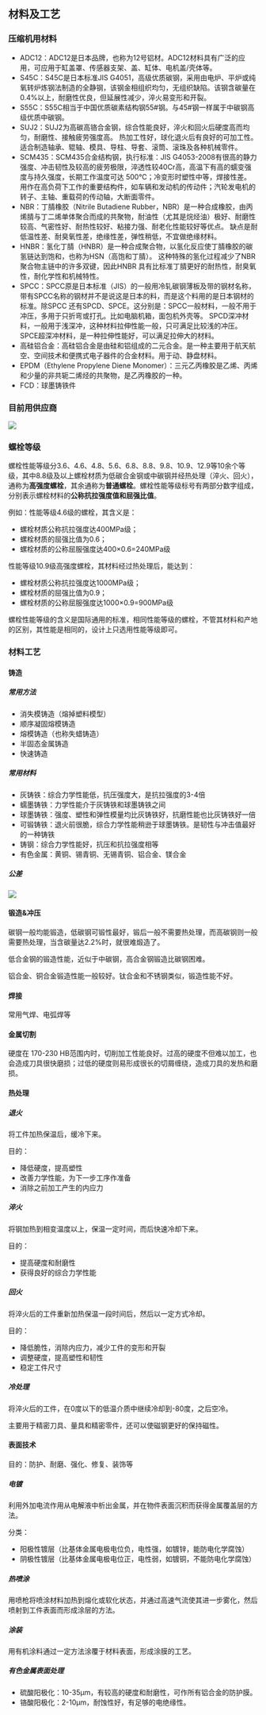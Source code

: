 ## 材料及工艺
### 压缩机用材料
- ADC12：ADC12是日本品牌，也称为12号铝材。ADC12材料具有广泛的应用，可应用于缸盖罩、传感器支架、盖、缸体、电机盖/壳体等。
- S45C：S45C是日本标准JIS G4051，高级优质碳钢，采用由电炉、平炉或纯氧转炉炼钢法制造的全静钢，该钢金相组织均匀，无组织缺陷。该钢含碳量在0.4%以上，耐磨性优良，但延展性减少，淬火易变形和开裂。
- S55C：S55C相当于中国优质碳素结构钢55#钢。与45#钢一样属于中碳钢高级优质中碳钢。
- SUJ2：SUJ2为高碳高铬合金钢，综合性能良好，淬火和回火后硬度高而均匀，耐磨性、接触疲劳强度高。 热加工性好，球化退火后有良好的可加工性。 适合制造轴承、辊轴、模具、导柱、导套、滚筒、滚珠及各种机械零件。
- SCM435：SCM435合金结构钢，执行标准：JIS G4053-2008有很高的静力强度、冲击韧性及较高的疲劳极限，淬透性较40Cr高，高温下有高的蠕变强度与持久强度，长期工作温度可达 500℃；冷变形时塑性中等，焊接性差。用作在高负荷下工作的重要结构件，如车辆和发动机的传动件；汽轮发电机的转子、主轴、重载荷的传动轴，大断面零件。
- NBR：丁腈橡胶（Nitrile Butadiene Rubber，NBR）是一种合成橡胶，由丙烯腈与丁二烯单体聚合而成的共聚物，耐油性（尤其是烷烃油）极好、耐磨性较高、气密性好、耐热性较好、粘接力强、耐老化性能较好等优点。 缺点是耐低温性差、耐臭氧性差，绝缘性差，弹性稍低，不宜做绝缘材料。
- HNBR：氢化丁腈（HNBR）是一种合成聚合物，以氢化反应使丁腈橡胶的碳氢链达到饱和，也称为HSN（高饱和丁腈）。 这种特殊的氢化过程减少了NBR 聚合物主链中的许多双键，因此HNBR 具有比标准丁腈更好的耐热性，耐臭氧性，耐化学性和机械特性。
- SPCC：SPCC原是日本标准（JIS）的一般用冷轧碳钢薄板及带的钢材名称，带有SPCC名称的钢材并不是说这是日本的料，而是这个料用的是日本钢材的标准。除SPCC 还有SPCD、SPCE。这分别是：SPCC一般材料，一般不用于冲压，多用于只折弯或打孔。比如电脑机箱，面包机外壳等。  SPCD深冲材料，一般用于浅深冲，这种材料拉伸性能一般，只可满足比较浅的冲压。SPCE超深冲材料，是一种拉伸性能好，可以满足拉伸大的材料。
- 高硅铝合金：高硅铝合金是由硅和铝组成的二元合金。是一种主要用于航天航空、空间技术和便携式电子器件的合金材料。用于动、静盘材料。
- EPDM（Ethylene Propylene Diene Monomer）：三元乙丙橡胶是乙烯、丙烯和少量的非共轭二烯烃的共聚物，是乙丙橡胶的一种。
- FCD：球墨铸铁件

### 目前用供应商
![](https://ddns.smpi.top:10000/md_attachments/Pasted%20image%2020220506093424.png)

### 螺栓等级
螺栓性能等级分3.6、4.6、4.8、5.6、6.8、8.8、9.8、10.9、12.9等10余个等级，其中8.8级及以上螺栓材质为低碳合金钢或中碳钢并经热处理（淬火、回火），通称为**高强度螺栓**，其余通称为**普通螺栓**。螺栓性能等级标号有两部分数字组成，分别表示螺栓材料的**公称抗拉强度值和屈强比值**。

例如：性能等级4.6级的螺栓，其含义是：
- 螺栓材质公称抗拉强度达400MPa级；
- 螺栓材质的屈强比值为0.6；
- 螺栓材质的公称屈服强度达400×0.6=240MPa级

性能等级10.9级高强度螺栓，其材料经过热处理后，能达到：
- 螺栓材质公称抗拉强度达1000MPa级；
- 螺栓材质的屈强比值为0.9；
- 螺栓材质的公称屈服强度达1000×0.9=900MPa级

螺栓性能等级的含义是国际通用的标准，相同性能等级的螺栓，不管其材料和产地的区别，其性能是相同的，设计上只选用性能等级即可。

### 材料工艺
#### 铸造
##### 常用方法
- 消失模铸造（熔掉塑料模型）
- 顺序凝固熔模铸造
- 熔模铸造（也称失蜡铸造）
- 半固态金属铸造
- 快速铸造

##### 常用材料
- 灰铸铁：综合力学性能低，抗压强度大，是抗拉强度的3-4倍
- 蠕墨铸铁：力学性能介于灰铸铁和球墨铸铁之间
- 球墨铸铁：强度、塑性和弹性模量均比灰铸铁好，抗磨性能也比灰铸铁好一倍
- 可锻铸铁：退火前很脆，综合力学性能稍逊于球墨铸铁。是韧性与冲击值最好的一种铸铁
- 铸钢：综合力学性能好，抗压和抗拉强度相等
- 有色金属：黄铜、锡青铜、无锡青铜、铝合金、镁合金

##### 公差
![](https://ddns.smpi.top:10000/md_attachments/Pasted%20image%2020220517133508.png)

#### 锻造&冲压
碳钢一般均能锻造，低碳钢可锻性最好，锻后一般不需要热处理，而高碳钢则一般需要热处理，当含碳量达2.2%时，就很难煅造了。

低合金钢的锻造性能，近似于中碳钢，高合金钢锻造比碳钢困难。

铝合金、铜合金锻造性能一般较好。钛合金和不锈钢类似，锻造性能不好。

#### 焊接
常用气焊、电弧焊等

#### 金属切割
硬度在 170-230 HB范围内时，切削加工性能良好。过高的硬度不但难以加工，也会造成刀具很快磨损；过低的硬度则易形成很长的切屑缠绕，造成刀具的发热和磨损。

#### 热处理
##### 退火
将工件加热保温后，缓冷下来。

目的：  
- 降低硬度，提高塑性
- 改善力学性能，为下一步工序作准备
- 消除之前加工产生的内应力

##### 淬火
将钢加热到相变温度以上，保温一定时间，而后快速冷却下来。

目的：  
- 提高硬度和耐磨性 
- 获得良好的综合力学性能

##### 回火
将淬火后的工件重新加热保温一段时间后，然后以一定方式冷却。

目的：  
- 降低脆性，消除内应力，减少工件的变形和开裂
- 调整硬度，提高塑性和韧性
- 稳定工件尺寸

##### 冷处理
将淬火后的工件，在0度以下的低温介质中继续冷却到-80度，之后空冷。

主要用于精密刀具、量具和精密零件，还可以使磁钢更好的保持磁性。

#### 表面技术
目的：防护、耐磨、强化、修复、装饰等

##### 电镀
利用外加电流作用从电解液中析出金属，并在物件表面沉积而获得金属覆盖层的方法。

分类：  
- 阳极性镀层（比基体金属电极电位负，电性强，如镀锌，能防电化学腐蚀）
- 阴极性镀层（比基体金属电极电位正，电性弱，如镀铜，不能防电化学腐蚀）

##### 热喷涂
用喷枪将喷涂材料加热到熔化或软化状态，并通过高速气流使其进一步雾化，然后喷射到工件表面而形成涂层的方法。

##### 涂装
用有机涂料通过一定方法涂覆于材料表面，形成涂膜的工艺。

##### 有色金属表面处理
- 硫酸阳极化：10-35µm，有较高的硬度和耐磨性，可作所有铝合金的防护膜。
- 铬酸阳极化：2-10µm，耐蚀性好，有足够的电绝缘性。